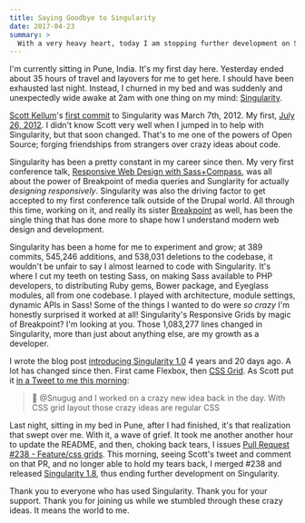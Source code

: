 ```yaml
---
title: Saying Goodbye to Singularity
date: 2017-04-23
summary: >
  With a very heavy heart, today I am stopping further development on Singularity.
---
```


I'm currently sitting in Pune, India. It's my first day here. Yesterday ended about 35 hours of travel and layovers for me to get here. I should have been exhausted last night. Instead, I churned in my bed and was suddenly and unexpectedly wide awake at 2am with one thing on my mind: [Singularity](https://github.com/at-import/Singularity).

[Scott Kellum](https://www.scottkellum.com/)'s [first commit](https://github.com/at-import/Singularity/commit/d13cd4b1907802708a1e40e61a531bca5d409405) to Singularity was March 7th, 2012. My first, [July 26, 2012](https://github.com/at-import/Singularity/commit/7636c89ca07627e03c9c2accd97b1e3fb48f43af). I didn't know Scott very well when I jumped in to help with Singularity, but that soon changed. That's to me one of the powers of Open Source; forging friendships from strangers over crazy ideas about code.

Singularity has been a pretty constant in my career since then. My very first conference talk, [Responsive Web Design with Sass+Compass](http://snugug.github.io/RWD-with-Sass-Compass/#/), was all about the power of Breakpoint of media queries and Sunglarity for actually _designing responsively_. Singularity was also the driving factor to get accepted to my first conference talk outside of the Drupal world. All through this time, working on it, and really its sister [Breakpoint](https://github.com/at-import/breakpoint) as well, has been the single thing that has done more to shape how I understand modern web design and development.

Singularity has been a home for me to experiment and grow; at 389 commits, 545,246 additions, and 538,031 deletions to the codebase, it wouldn't be unfair to say I almost learned to code with Singularity. It's where I cut my teeth on testing Sass, on making Sass available to PHP developers, to distributing Ruby gems, Bower package, and Eyeglass modules, all from one codebase. I played with architecture, module settings, dynamic APIs in Sass! Some of the things I wanted to do were _so crazy_ I'm honestly surprised it worked at all! Singularity's Responsive Grids by magic of Breakpoint? I'm looking at you. Those 1,083,277 lines changed in Singularity, more than just about anything else, are my growth as a developer.

I wrote the blog post [introducing Singularity 1.0](https://snugug.com/musings/singularity-10/) 4 years and 20 days ago. A lot has changed since then. First came Flexbox, then [CSS Grid](https://developer.mozilla.org/en-US/docs/Web/CSS/CSS_Grid_Layout). As Scott put it [in a Tweet to me this morning](https://twitter.com/ScottKellum/status/855943712748298240):

> 💫 @Snugug and I worked on a crazy new idea back in the day. With CSS grid layout those crazy ideas are regular CSS

Last night, sitting in my bed in Pune, after I had finished, it's that realization that swept over me. With it, a wave of grief. It took me another another hour to update the README, and then, choking back tears, I issues [Pull Request #238 - Feature/css grids](https://github.com/at-import/Singularity/pull/238). This morning, seeing Scott's tweet and comment on that PR, and no longer able to hold my tears back, I merged #238 and released [Singularity 1.8](https://github.com/at-import/Singularity/releases/tag/v1.8.0), thus ending further development on Singularity.

Thank you to everyone who has used Singularity. Thank you for your support. Thank you for joining us while we stumbled through these crazy ideas. It means the world to me.
